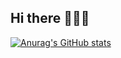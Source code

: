 ## Hi there 🧍‍♂️🤝

[![Anurag's GitHub stats](https://github-readme-stats.vercel.app/api?username=mlpeter33&theme=merko)](https://github.com/mlpeter33/github-readme-stats)
<!--
**MaknCheese1/MaknCheese1** is a ✨ _special_ ✨ repository because its `README.md` (this file) appears on your GitHub profile.

Here are some ideas to get you started:

- 🔭 I’m currently working on ...
- 🌱 I’m currently learning ...
- 👯 I’m looking to collaborate on ...
- 🤔 I’m looking for help with ...
- 💬 Ask me about ...
- 📫 How to reach me: ...
- 😄 Pronouns: ...
- ⚡ Fun fact: ...
-->
